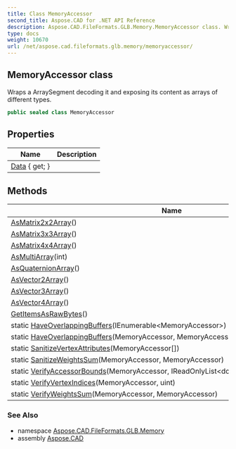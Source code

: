```yaml
---
title: Class MemoryAccessor
second_title: Aspose.CAD for .NET API Reference
description: Aspose.CAD.FileFormats.GLB.Memory.MemoryAccessor class. Wraps a ArraySegment decoding it and exposing its content as arrays of different types
type: docs
weight: 10670
url: /net/aspose.cad.fileformats.glb.memory/memoryaccessor/
---
```

## MemoryAccessor class

Wraps a ArraySegment decoding it and exposing its content as arrays of different types.

```csharp
public sealed class MemoryAccessor
```

## Properties

| Name | Description |
| --- | --- |
| [Data](../../aspose.cad.fileformats.glb.memory/memoryaccessor/data/) { get; } |  |

## Methods

| Name | Description |
| --- | --- |
| [AsMatrix2x2Array](../../aspose.cad.fileformats.glb.memory/memoryaccessor/asmatrix2x2array/)() |  |
| [AsMatrix3x3Array](../../aspose.cad.fileformats.glb.memory/memoryaccessor/asmatrix3x3array/)() |  |
| [AsMatrix4x4Array](../../aspose.cad.fileformats.glb.memory/memoryaccessor/asmatrix4x4array/)() |  |
| [AsMultiArray](../../aspose.cad.fileformats.glb.memory/memoryaccessor/asmultiarray/)(int) |  |
| [AsQuaternionArray](../../aspose.cad.fileformats.glb.memory/memoryaccessor/asquaternionarray/)() |  |
| [AsVector2Array](../../aspose.cad.fileformats.glb.memory/memoryaccessor/asvector2array/)() |  |
| [AsVector3Array](../../aspose.cad.fileformats.glb.memory/memoryaccessor/asvector3array/)() |  |
| [AsVector4Array](../../aspose.cad.fileformats.glb.memory/memoryaccessor/asvector4array/)() |  |
| [GetItemsAsRawBytes](../../aspose.cad.fileformats.glb.memory/memoryaccessor/getitemsasrawbytes/)() |  |
| static [HaveOverlappingBuffers](../../aspose.cad.fileformats.glb.memory/memoryaccessor/haveoverlappingbuffers/#haveoverlappingbuffers_1)(IEnumerable&lt;MemoryAccessor&gt;) |  |
| static [HaveOverlappingBuffers](../../aspose.cad.fileformats.glb.memory/memoryaccessor/haveoverlappingbuffers/#haveoverlappingbuffers)(MemoryAccessor, MemoryAccessor) |  |
| static [SanitizeVertexAttributes](../../aspose.cad.fileformats.glb.memory/memoryaccessor/sanitizevertexattributes/)(MemoryAccessor[]) |  |
| static [SanitizeWeightsSum](../../aspose.cad.fileformats.glb.memory/memoryaccessor/sanitizeweightssum/)(MemoryAccessor, MemoryAccessor) |  |
| static [VerifyAccessorBounds](../../aspose.cad.fileformats.glb.memory/memoryaccessor/verifyaccessorbounds/)(MemoryAccessor, IReadOnlyList&lt;double&gt;, IReadOnlyList&lt;double&gt;) |  |
| static [VerifyVertexIndices](../../aspose.cad.fileformats.glb.memory/memoryaccessor/verifyvertexindices/)(MemoryAccessor, uint) |  |
| static [VerifyWeightsSum](../../aspose.cad.fileformats.glb.memory/memoryaccessor/verifyweightssum/)(MemoryAccessor, MemoryAccessor) |  |

### See Also

* namespace [Aspose.CAD.FileFormats.GLB.Memory](../../aspose.cad.fileformats.glb.memory/)
* assembly [Aspose.CAD](../../)


